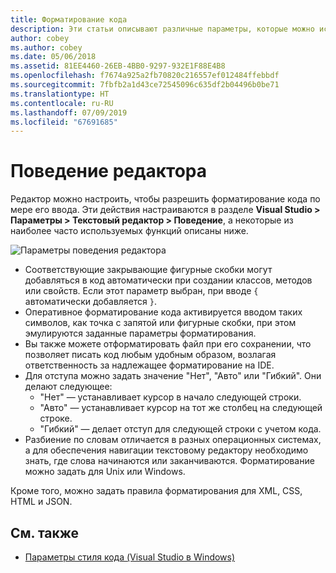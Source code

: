 ```yaml
---
title: Форматирование кода
description: Эти статьи описывают различные параметры, которые можно использовать для изменения поведения текстового редактора в Visual Studio для Mac
author: cobey
ms.author: cobey
ms.date: 05/06/2018
ms.assetid: 81EE4460-26EB-4BB0-9297-932E1F88E4B8
ms.openlocfilehash: f7674a925a2fb70820c216557ef012484ffebbdf
ms.sourcegitcommit: 7fbfb2a1d43ce72545096c635df2b04496b0be71
ms.translationtype: HT
ms.contentlocale: ru-RU
ms.lasthandoff: 07/09/2019
ms.locfileid: "67691685"
---
```

# <a name="editor-behavior"></a>Поведение редактора

Редактор можно настроить, чтобы разрешить форматирование кода по мере его ввода. Эти действия настраиваются в разделе **Visual Studio > Параметры > Текстовый редактор > Поведение**, а некоторые из наиболее часто используемых функций описаны ниже.

![Параметры поведения редактора](media/source-editor-image9.png)

* Соответствующие закрывающие фигурные скобки могут добавляться в код автоматически при создании классов, методов или свойств. Если этот параметр выбран, при вводе `{` автоматически добавляется `}`.
* Оперативное форматирование кода активируется вводом таких символов, как точка с запятой или фигурные скобки, при этом эмулируются заданные параметры форматирования.
* Вы также можете отформатировать файл при его сохранении, что позволяет писать код любым удобным образом, возлагая ответственность за надлежащее форматирование на IDE.
* Для отступа можно задать значение "Нет", "Авто" или "Гибкий". Они делают следующее:
   * "Нет" — устанавливает курсор в начало следующей строки.
   * "Авто" — устанавливает курсор на тот же столбец на следующей строке.
   * "Гибкий" — делает отступ для следующей строки с учетом кода.
* Разбиение по словам отличается в разных операционных системах, а для обеспечения навигации текстовому редактору необходимо знать, где слова начинаются или заканчиваются. Форматирование можно задать для Unix или Windows.

Кроме того, можно задать правила форматирования для XML, CSS, HTML и JSON.

## <a name="see-also"></a>См. также

- [Параметры стиля кода (Visual Studio в Windows)](/visualstudio/ide/code-styles-and-quick-actions)